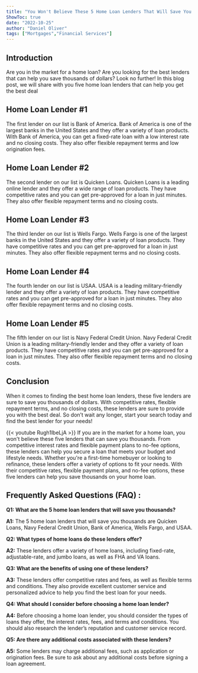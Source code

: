 ```yaml
---
title: "You Won't Believe These 5 Home Loan Lenders That Will Save You Thousands!"
ShowToc: true 
date: "2022-10-25"
author: "Daniel Oliver" 
tags: ["Mortgages","Financial Services"]
---
```

## Introduction

Are you in the market for a home loan? Are you looking for the best lenders that can help you save thousands of dollars? Look no further! In this blog post, we will share with you five home loan lenders that can help you get the best deal 

## Home Loan Lender #1

The first lender on our list is Bank of America. Bank of America is one of the largest banks in the United States and they offer a variety of loan products. With Bank of America, you can get a fixed-rate loan with a low interest rate and no closing costs. They also offer flexible repayment terms and low origination fees. 

## Home Loan Lender #2

The second lender on our list is Quicken Loans. Quicken Loans is a leading online lender and they offer a wide range of loan products. They have competitive rates and you can get pre-approved for a loan in just minutes. They also offer flexible repayment terms and no closing costs. 

## Home Loan Lender #3

The third lender on our list is Wells Fargo. Wells Fargo is one of the largest banks in the United States and they offer a variety of loan products. They have competitive rates and you can get pre-approved for a loan in just minutes. They also offer flexible repayment terms and no closing costs. 

## Home Loan Lender #4

The fourth lender on our list is USAA. USAA is a leading military-friendly lender and they offer a variety of loan products. They have competitive rates and you can get pre-approved for a loan in just minutes. They also offer flexible repayment terms and no closing costs. 

## Home Loan Lender #5

The fifth lender on our list is Navy Federal Credit Union. Navy Federal Credit Union is a leading military-friendly lender and they offer a variety of loan products. They have competitive rates and you can get pre-approved for a loan in just minutes. They also offer flexible repayment terms and no closing costs. 

## Conclusion

When it comes to finding the best home loan lenders, these five lenders are sure to save you thousands of dollars. With competitive rates, flexible repayment terms, and no closing costs, these lenders are sure to provide you with the best deal. So don’t wait any longer, start your search today and find the best lender for your needs!

{{< youtube Rugh1lbeLjA >}} 
If you are in the market for a home loan, you won't believe these five lenders that can save you thousands. From competitive interest rates and flexible payment plans to no-fee options, these lenders can help you secure a loan that meets your budget and lifestyle needs. Whether you're a first-time homebuyer or looking to refinance, these lenders offer a variety of options to fit your needs. With their competitive rates, flexible payment plans, and no-fee options, these five lenders can help you save thousands on your home loan.

## Frequently Asked Questions (FAQ) :
**Q1: What are the 5 home loan lenders that will save you thousands?**

**A1:** The 5 home loan lenders that will save you thousands are Quicken Loans, Navy Federal Credit Union, Bank of America, Wells Fargo, and USAA. 

**Q2: What types of home loans do these lenders offer?**

**A2:** These lenders offer a variety of home loans, including fixed-rate, adjustable-rate, and jumbo loans, as well as FHA and VA loans. 

**Q3: What are the benefits of using one of these lenders?**

**A3:** These lenders offer competitive rates and fees, as well as flexible terms and conditions. They also provide excellent customer service and personalized advice to help you find the best loan for your needs. 

**Q4: What should I consider before choosing a home loan lender?**

**A4:** Before choosing a home loan lender, you should consider the types of loans they offer, the interest rates, fees, and terms and conditions. You should also research the lender’s reputation and customer service record. 

**Q5: Are there any additional costs associated with these lenders?**

**A5:** Some lenders may charge additional fees, such as application or origination fees. Be sure to ask about any additional costs before signing a loan agreement.



